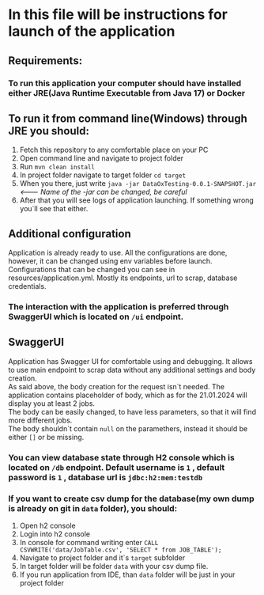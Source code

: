 # In this file will be instructions for launch of the application
## Requirements:
### To run this application your computer should have installed either JRE(Java Runtime Executable from Java 17) or Docker
## To run it from command line(Windows) through JRE you should:
1. Fetch this repository to any comfortable place on your PC
2. Open command line and navigate to project folder
3. Run `mvn clean install`
4. In project folder navigate to target folder ```cd target```
5. When you there, just write ```java -jar DataOxTesting-0.0.1-SNAPSHOT.jar``` *<--- Name of the -jar can be changed, be careful*
6. After that you will see logs of application launching. If something wrong you\`ll see that either.

## Additional configuration
Application is already ready to use. All the configurations are done, however, it can be changed using env variables before launch.
Configurations that can be changed you can see in resources/application.yml. Mostly its endpoints, url to scrap, database credentials.

### The interaction with the application is preferred through SwaggerUI which is located on `/ui` endpoint.

## SwaggerUI
Application has Swagger UI for comfortable using and debugging. It allows to use main endpoint to scrap data without any additional settings and body creation.  
As said above, the body creation for the request isn\`t needed. The application contains placeholder of body, which as for the 21.01.2024 will display you at least 2 jobs.  
The body can be easily changed, to have less parameters, so that it will find more different jobs.  
The body shouldn\`t contain ```null``` on the paramethers, instead it should be either `[]` or be missing.

### You can view database state through H2 console which is located on `/db` endpoint. Default username is `1` , default password is `1` , database url is `jdbc:h2:mem:testdb`
### If you want to create csv dump for the database(my own dump is already on git in `data` folder), you should:
1. Open h2 console
2. Login into h2 console
3. In console for command writing enter `CALL CSVWRITE('data/JobTable.csv', 'SELECT * from JOB_TABLE');`
4. Navigate to project folder and it\`s `target` subfolder
5. In target folder will be folder `data` with your csv dump file.
6. If you run application from IDE, than `data` folder will be just in your project folder


